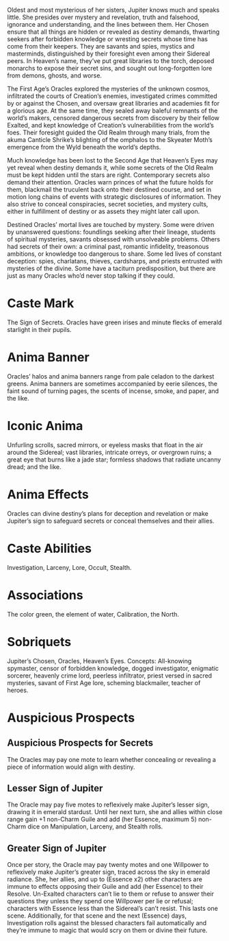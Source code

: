 Oldest and most mysterious of her sisters, Jupiter knows much and speaks little. She presides over mystery and revelation, truth and falsehood, ignorance and understanding, and the lines between them. Her Chosen ensure that all things are hidden or revealed as destiny demands, thwarting seekers after forbidden knowledge or wresting secrets whose time has come from their keepers. They are savants and spies, mystics and masterminds, distinguished by their foresight even among their Sidereal peers. In Heaven’s name, they’ve put great libraries to the torch, deposed monarchs to expose their secret sins, and sought out long-forgotten lore from demons, ghosts, and worse.

The First Age’s Oracles explored the mysteries of the unknown cosmos, infiltrated the courts of Creation’s enemies, investigated crimes committed by or against the Chosen, and oversaw great libraries and academies fit for a glorious age. At the same time, they sealed away baleful remnants of the world’s makers, censored dangerous secrets from discovery by their fellow Exalted, and kept knowledge of Creation’s vulnerabilities from the world’s foes. Their foresight guided the Old Realm through many trials, from the akuma Canticle Shrike’s blighting of the omphalos to the Skyeater Moth’s emergence from the Wyld beneath the world’s depths. 

Much knowledge has been lost to the Second Age that Heaven’s Eyes may yet reveal when destiny demands it, while some secrets of the Old Realm must be kept hidden until the stars are right. Contemporary secrets also demand their attention. Oracles warn princes of what the future holds for them, blackmail the truculent back onto their destined course, and set in motion long chains of events with strategic disclosures of information. They also strive to conceal conspiracies, secret societies, and mystery cults, either in fulfillment of destiny or as assets they might later call upon. 

Destined Oracles’ mortal lives are touched by mystery. Some were driven by unanswered questions: foundlings seeking after their lineage, students of spiritual mysteries, savants obsessed with unsolveable problems. Others had secrets of their own: a criminal past, romantic infidelity, treasonous ambitions, or knowledge too dangerous to share. Some led lives of constant deception: spies, charlatans, thieves, cardsharps, and priests entrusted with mysteries of the divine. Some have a taciturn predisposition, but there are just as many Oracles who’d never stop talking if they could. 

# Caste Mark

The Sign of Secrets. Oracles have green irises and minute flecks of emerald starlight in their pupils. 

# Anima Banner

Oracles’ halos and anima banners range from pale celadon to the darkest greens. Anima banners are sometimes accompanied by eerie silences, the faint sound of turning pages, the scents of incense, smoke, and paper, and the like. 

# Iconic Anima

Unfurling scrolls, sacred mirrors, or eyeless masks that float in the air around the Sidereal; vast libraries, intricate orreys, or overgrown ruins; a great eye that burns like a jade star; formless shadows that radiate uncanny dread; and the like. 

# Anima Effects

Oracles can divine destiny’s plans for deception and revelation or make Jupiter’s sign to safeguard secrets or conceal themselves and their allies. 

# Caste Abilities

Investigation, Larceny, Lore, Occult, Stealth. 

# Associations

The color green, the element of water, Calibration, the North. 

# Sobriquets

Jupiter’s Chosen, Oracles, Heaven’s Eyes. Concepts: All-knowing spymaster, censor of forbidden knowledge, dogged investigator, enigmatic sorcerer, heavenly crime lord, peerless infiltrator, priest versed in sacred mysteries, savant of First Age lore, scheming blackmailer, teacher of heroes.

# Auspicious Prospects
## Auspicious Prospects for Secrets

The Oracles may pay one mote to learn whether concealing or revealing a piece of information would align with destiny. 

## Lesser Sign of Jupiter

The Oracle may pay five motes to reflexively make Jupiter’s lesser sign, drawing it in emerald stardust. Until her next turn, she and allies within close range gain +1 non-Charm Guile and add (her Essence, maximum 5) non-Charm dice on Manipulation, Larceny, and Stealth rolls. 

## Greater Sign of Jupiter

Once per story, the Oracle may pay twenty motes and one Willpower to reflexively make Jupiter’s greater sign, traced across the sky in emerald radiance. She, her allies, and up to (Essence x2) other characters are immune to effects opposing their Guile and add (her Essence) to their Resolve. Un-Exalted characters can’t lie to them or refuse to answer their questions they unless they spend one Willpower per lie or refusal; characters with Essence less than the Sidereal’s can’t resist. This lasts one scene. Additionally, for that scene and the next (Essence) days, Investigation rolls against the blessed characters fail automatically and they’re immune to magic that would scry on them or divine their future.